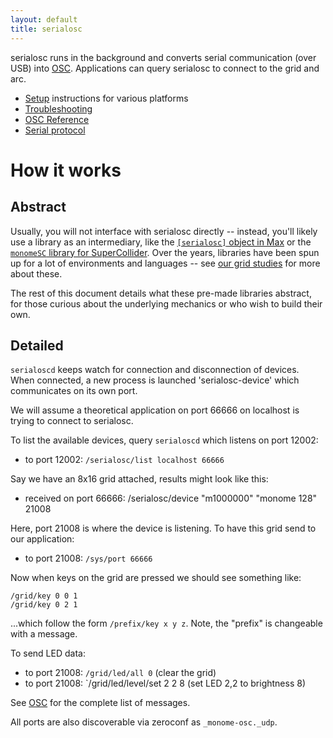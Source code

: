 ```yaml
---
layout: default
title: serialosc
---
```


serialosc runs in the background and converts serial communication (over USB) into [OSC](/docs/serialosc/osc). Applications can query serialosc to connect to the grid and arc.

- [Setup](/docs/serialosc/setup) instructions for various platforms
- [Troubleshooting](/docs/serialosc/troubleshooting)
- [OSC Reference](/docs/serialosc/osc/)
- [Serial protocol](/docs/serialosc/serial.txt)

# How it works

## Abstract

Usually, you will not interface with serialosc directly -- instead, you'll likely use a library as an intermediary, like the [`[serialosc]` object in Max](/docs/grid/studies/max) or the [`monomeSC` library for SuperCollider](/docs/grid/studies/sc). Over the years, libraries have been spun up for a lot of environments and languages -- see [our grid studies](/docs/grid/studies) for more about these.

The rest of this document details what these pre-made libraries abstract, for those curious about the underlying mechanics or who wish to build their own.

## Detailed

`serialoscd` keeps watch for connection and disconnection of devices. When connected, a new process is launched 'serialosc-device' which communicates on its own port.

We will assume a theoretical application on port 66666 on localhost is trying to connect to serialosc.

To list the available devices, query `serialoscd` which listens on port 12002:

- to port 12002: `/serialosc/list localhost 66666`

Say we have an 8x16 grid attached, results might look like this:

- received on port 66666: /serialosc/device "m1000000" "monome 128" 21008

Here, port 21008 is where the device is listening. To have this grid send to our application:

- to port 21008: `/sys/port 66666`

Now when keys on the grid are pressed we should see something like:

```
/grid/key 0 0 1
/grid/key 0 2 1
```

...which follow the form `/prefix/key x y z`. Note, the "prefix" is changeable with a message.

To send LED data:

- to port 21008: `/grid/led/all 0` (clear the grid)
- to port 21008: `/grid/led/level/set 2 2 8 (set LED 2,2 to brightness 8)

See [OSC](/docs/serialosc/osc) for the complete list of messages.

All ports are also discoverable via zeroconf as `_monome-osc._udp`.
